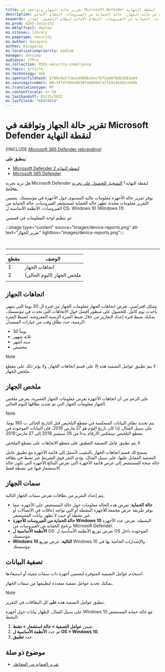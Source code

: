 ```yaml
---
title: تقرير حالة الجهاز وتوافقه في Microsoft Defender لنقطة النهاية
description: تعقب الكشف عن حالة الجهاز، حالة الحماية من الفيروسات، النظام الأساسي Windows 10 الإصدارات باستخدام تقرير حالة الجهاز والتوافق
keywords: حالة الحماية، الحماية من الفيروسات، النظام الأساسي لنظام التشغيل، إصدار windows 10، الإصدار، الحماية، التوافق، الحالة
ms.prod: m365-security
ms.mktglfcycl: deploy
ms.sitesec: library
ms.pagetype: security
ms.author: macapara
author: mjcaparas
ms.localizationpriority: medium
manager: dansimp
audience: ITPro
ms.collection: M365-security-compliance
ms.topic: article
ms.technology: mde
ms.openlocfilehash: bf89c0e57cbe14980b15ecf6f5a88f6db2b83e84
ms.sourcegitcommit: b0c3ffd7ddee9b30fab85047a71a31483b5c649b
ms.translationtype: MT
ms.contentlocale: ar-SA
ms.lasthandoff: 03/25/2022
ms.locfileid: "64474014"
---
```

# <a name="device-health-and-compliance-report-in-microsoft-defender-for-endpoint"></a>تقرير حالة الجهاز وتوافقه في Microsoft Defender لنقطة النهاية

[!INCLUDE [Microsoft 365 Defender rebranding](../../includes/microsoft-defender.md)]


**ينطبق على:**
- [Microsoft Defender لنقطة النهاية 2](https://go.microsoft.com/fwlink/p/?linkid=2154037)
- [Microsoft 365 Defender](https://go.microsoft.com/fwlink/?linkid=2118804)

هل تريد تجربة Microsoft Defender لنقطة النهاية؟ [التسجيل للحصول على تجربة مجانية.](https://signup.microsoft.com/create-account/signup?products=7f379fee-c4f9-4278-b0a1-e4c8c2fcdf7e&ru=https://aka.ms/MDEp2OpenTrial?ocid=docs-wdatp-exposedapis-abovefoldlink)

يوفر تقرير حالة الأجهزة معلومات عالية المستوى حول الأجهزة في مؤسستك. يتضمن التقرير معلومات محدثة تظهر حالة الحماية لمستشعر الفيروسات، حالة الحماية من الفيروسات، الأنظمة الأساسية ل OS، Windows 10 (Windows 11) .

تم تنظيم لوحة المعلومات في قسمين:

:::image type="content" source="images/device-reports.png" alt-text="تقرير الجهاز" lightbox="images/device-reports.png":::


<br>

****

|مقطع|الوصف|
|---|---|
|1|اتجاهات الجهاز|
|2|ملخص الجهاز (اليوم الحالي)|
|||

## <a name="device-trends"></a>اتجاهات الجهاز

بشكل افتراضي، تعرض اتجاهات الجهاز معلومات الجهاز من فترة ال 30 يوما التي تنتهي بأحدث يوم كامل. للحصول على منظور أفضل حول الاتجاهات التي تحدث في مؤسستك، يمكنك ضبط فترة إعداد التقارير من خلال ضبط الفترة الزمنية المعروضة. لضبط الفترة الزمنية، حدد نطاق وقت من خيارات المنسدل:

- 30 يوماً
- ثلاثة شهور
- ستة أشهر
- مخصص

> [!NOTE]
> لا يتم تطبيق عوامل التصفية هذه إلا على قسم اتجاهات الجهاز. ولا يؤثر ذلك على مقطع ملخص الجهاز.

## <a name="device-summary"></a>ملخص الجهاز

على الرغم من أن اتجاهات الأجهزة تعرض معلومات الجهاز العصرية، يعرض ملخص الجهاز معلومات الجهاز التي تم تحديد نطاقها لليوم الحالي.

> [!NOTE]
> يتم تحديد نطاق البيانات المنعكسة في مقطع التلخيص قبل التاريخ الحالي ب 180 يوما. على سبيل المثال، إذا كان تاريخ اليوم هو 27 مارس 2019، فإن البيانات الموجودة في مقطع التلخيص ستعكس الأرقام بدءا من 28 سبتمبر 2018 إلى 27 مارس 2019.
>
> لا يتم تطبيق عامل التصفية المطبق على مقطع الاتجاهات على مقطع الملخص.

يسمح لك قسم اتجاهات الجهاز بالتنقيب لأسفل إلى قائمة الأجهزة مع تطبيق عامل التصفية المقابل عليها. على سبيل المثال، يؤدي النقر فوق الشريط غير نشط في بطاقة حالة صحة المستشعر إلى عرض قائمة الأجهزة التي تعرض النتائج الأجهزة التي تكون حالة الاستشعار فيها غير نشطة فقط.

## <a name="device-attributes"></a>سمات الجهاز

يتم إعداد التقرير من بطاقات تعرض سمات الجهاز التالية:

- **حالة الحماية**: تعرض هذه الحالة معلومات حول حالة المستشعر على الأجهزة، مما يوفر طريقة عرض مجمعة للأجهزة النشطة أو التي تواجه إعاقات في الاتصالات أو غير نشطة أو حيث لا تظهر بيانات المستشعر.
- **حالة الحماية من الفيروسات للأجهزة Windows 10** النشطة: تعرض عدد الأجهزة برنامج الحماية من الفيروسات من Microsoft Defender.
- **الأنظمة الأساسية ل** OS: تعرض توزيع الأنظمة الأساسية ل OS الموجودة داخل مؤسستك.
- **Windows 10 التالية**: عرض توزيع Windows 10 والإصدارات الخاصة بها في مؤسستك.

## <a name="filter-data"></a>تصفية البيانات

استخدم عوامل التصفية المتوفرة لتضمين أجهزة ذات سمات معينة أو استبعادها.

يمكنك تحديد عوامل تصفية متعددة لتطبيقها من سمات الجهاز.

> [!NOTE]
> تنطبق عوامل التصفية هذه **على** كل البطاقات في التقرير.

على سبيل المثال، لإظهار بيانات حول أجهزة Windows 10 مع حالة حماية المستشعر النشط:

1. ضمن **عوامل التصفية > حالة استشعار > نشط**.
2. ثم حدد **الأنظمة الأساسية ل OS > Windows 10**.
3. حدد **تطبيق**.

## <a name="related-topic"></a>موضوع ذو صلة

- [تقرير الحماية من المخاطر](threat-protection-reports.md)
